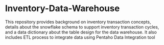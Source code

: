 # Inventory-Data-Warehouse
This repository provides background on inventory transaction concepts, details about the snowflake schema to support inventory transaction cycles, and a data dictionary about the table design for the data warehouse. It also includes ETL process to integrate data using Pentaho Data Integration tool
